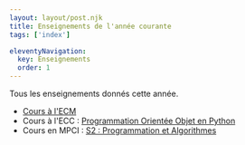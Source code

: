```yaml
---
layout: layout/post.njk
title: Enseignements de l'année courante
tags: ['index']

eleventyNavigation:
  key: Enseignements
  order: 1
---
```


Tous les enseignements donnés cette année.

* [Cours à l'ECM](./ecm)
* Cours à l'ECC : [Programmation Orientée Objet en Python](./ecc-programmation-orientée-objet)
* Cours en MPCI : [S2 : Programmation et Algorithmes](./programmation-algorithmes)

